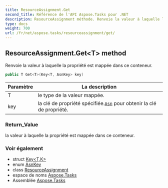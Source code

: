 ```yaml
---
title: ResourceAssignment.Get
second_title: Référence de l'API Aspose.Tasks pour .NET
description: ResourceAssignment méthode. Renvoie la valeur à laquelle la propriété est mappée dans ce conteneur.
type: docs
weight: 700
url: /fr/net/aspose.tasks/resourceassignment/get/
---
```

## ResourceAssignment.Get&lt;T&gt; method

Renvoie la valeur à laquelle la propriété est mappée dans ce conteneur.

```csharp
public T Get<T>(Key<T, AsnKey> key)
```

| Paramètre | La description |
| --- | --- |
| T | le type de la valeur mappée. |
| key | la clé de propriété spécifiée.[`Asn`](../../asn/) pour obtenir la clé de propriété. |

### Return_Value

la valeur à laquelle la propriété est mappée dans ce conteneur.

### Voir également

* struct [Key&lt;T,K&gt;](../../key-2/)
* enum [AsnKey](../../asnkey/)
* class [ResourceAssignment](../)
* espace de noms [Aspose.Tasks](../../resourceassignment/)
* Assemblée [Aspose.Tasks](../../../)


